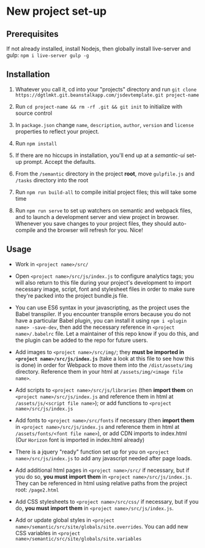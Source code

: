 # New project set-up

## Prerequisites

If not already installed, install Nodejs, then globally install live-server and gulp: `npm i live-server gulp -g`

## Installation

1.  Whatever you call it, cd into your "projects" directory and run `git clone https://dgtlmkt.git.beanstalkapp.com/jsdevtemplate.git project-name`

1.  Run `cd project-name && rm -rf .git && git init` to initialize with source control
1.  In `package.json` change `name`, `description`, `author`, `version` and `license` properties to reflect your project.
1.  Run `npm install`
1.  If there are no hiccups in installation, you'll end up at a _semantic-ui_ set-up prompt. Accept the defaults.
1.  From the `/semantic` directory in the project **root**, move `gulpfile.js` and `/tasks` directory into the root
1.  Run `npm run build-all` to compile initial project files; this will take some time
1.  Run `npm run serve` to set up watchers on semantic and webpack files, and to launch a development server and view project in browser. Whenever you save changes to your project files, they should auto-compile and the browser will refresh for you. Nice!

## Usage

- Work in `<project name>/src/`

- Open `<project name>/src/js/index.js` to configure analytics tags; you will also return to this file during your project's development to import necessary image, script, font and stylesheet files in order to make sure they're packed into the project bundle.js file.

- You can use ES6 syntax in your javascripting, as the project uses the Babel transpiler. If you encounter transpile errors because you do not have a particular Babel plugin, you can install it using `npm i <plugin name> -save-dev`, then add the necessary reference in `<project name>/.babelrc` file. Let a maintainer of this repo know if you do this, and the plugin can be added to the repo for future users.
- Add images to `<project name>/src/img/`; they **must be imported in `<project name>/src/js/index.js`** (take a look at this file to see how this is done) in order for Webpack to move them into the `/dist/assets/img` directory. Reference them in your html at `/assets/img/<image file name>`.
- Add scripts to `<project name>/src/js/libraries` (then **import them** on `<project name>/src/js/index.js` and reference them in html at `/assets/js/<script file name>`); or add functions to `<project name>/src/js/index.js`
- Add fonts to `<project name>/src/fonts` if necessary (then **import them** in `<project name>/src/js/index.js` and reference them in html at `/assets/fonts/<font file name>`), or add CDN imports to index.html (Our `Horizon` font is imported in index.html already)
- There is a jquery "ready" function set up for you on `<project name>/src/js/index.js` to add any javascript needed after page loads.
- Add additional html pages in `<project name>/src/` if necessary, but if you do so, **you must import them** in `<project name>/src/js/index.js`. They can be referenced in html using relative paths from the project root: `/page2.html`
- Add CSS stylesheets to `<project name>/src/css/` if necessary, but if you do, **you must import them** in `<project name>/src/js/index.js`.
- Add or update global styles in `<project name>/semantic/src/site/globals/site.overrides`. You can add new CSS variables in `<project name>/semantic/src/site/globals/site.variables`
